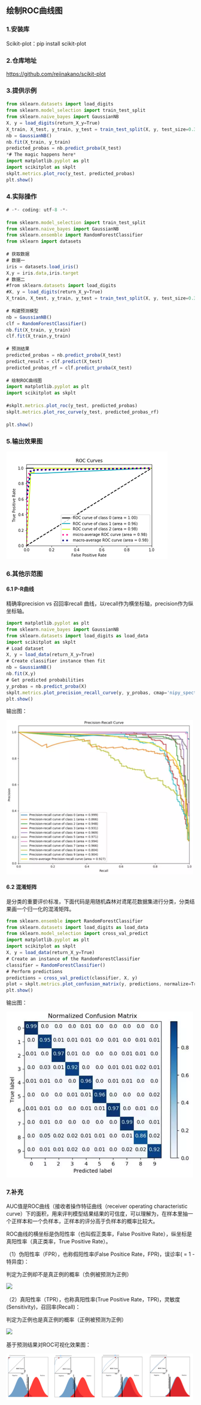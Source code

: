 ## 绘制ROC曲线图

### 1.安装库

Scikit-plot：pip install scikit-plot

### 2.仓库地址

https://github.com/reiinakano/scikit-plot

### 3.提供示例

```javascript
from sklearn.datasets import load_digits
from sklearn.model_selection import train_test_split
from sklearn.naive_bayes import GaussianNB
X, y = load_digits(return_X_y=True)
X_train, X_test, y_train, y_test = train_test_split(X, y, test_size=0.33)
nb = GaussianNB()
nb.fit(X_train, y_train)
predicted_probas = nb.predict_proba(X_test)
*# The magic happens here*
import matplotlib.pyplot as plt
import scikitplot as skplt
skplt.metrics.plot_roc(y_test, predicted_probas)
plt.show()
```

### 4.实际操作

```javascript
# -*- coding: utf-8 -*-

from sklearn.model_selection import train_test_split
from sklearn.naive_bayes import GaussianNB
from sklearn.ensemble import RandomForestClassifier
from sklearn import datasets

# 获取数据
# 数据一
iris = datasets.load_iris()
X,y = iris.data,iris.target
# 数据二
#from sklearn.datasets import load_digits
#X, y = load_digits(return_X_y=True)
X_train, X_test, y_train, y_test = train_test_split(X, y, test_size=0.33)

# 构建预测模型
nb = GaussianNB()
clf = RandomForestClassifier()
nb.fit(X_train, y_train)
clf.fit(X_train,y_train)

# 预测结果
predicted_probas = nb.predict_proba(X_test)
predict_result = clf.predict(X_test)
predicted_probas_rf = clf.predict_proba(X_test)

# 绘制ROC曲线图
import matplotlib.pyplot as plt
import scikitplot as skplt

#skplt.metrics.plot_roc(y_test, predicted_probas)
skplt.metrics.plot_roc_curve(y_test, predicted_probas_rf)

plt.show()
```

### 5.输出效果图

<img src="https://github.com/jm199504/Other-Notes/blob/master/ROC-Curve/images/1.png">

### 6.其他示范图

#### 6.1 P-R曲线

精确率precision vs 召回率recall 曲线，以recall作为横坐标轴，precision作为纵坐标轴。

```javascript
import matplotlib.pyplot as plt
from sklearn.naive_bayes import GaussianNB
from sklearn.datasets import load_digits as load_data
import scikitplot as skplt
# Load dataset
X, y = load_data(return_X_y=True)
# Create classifier instance then fit
nb = GaussianNB()
nb.fit(X,y)
# Get predicted probabilities
y_probas = nb.predict_proba(X)
skplt.metrics.plot_precision_recall_curve(y, y_probas, cmap='nipy_spectral')
plt.show()
```

输出图：

<img src="https://github.com/jm199504/Other-Notes/blob/master/ROC-Curve/images/2.png" width="500">

#### 6.2 混淆矩阵

是分类的重要评价标准，下面代码是用随机森林对鸢尾花数据集进行分类，分类结果画一个归一化的混淆矩阵。

```javascript
from sklearn.ensemble import RandomForestClassifier
from sklearn.datasets import load_digits as load_data
from sklearn.model_selection import cross_val_predict
import matplotlib.pyplot as plt
import scikitplot as skplt
X, y = load_data(return_X_y=True)
# Create an instance of the RandomForestClassifier
classifier = RandomForestClassifier()
# Perform predictions
predictions = cross_val_predict(classifier, X, y)
plot = skplt.metrics.plot_confusion_matrix(y, predictions, normalize=True)
plt.show()
```

输出图：

<img src="https://github.com/jm199504/Other-Notes/blob/master/ROC-Curve/images/3.png" width="500">

### 7.补充
AUC值是ROC曲线（接收者操作特征曲线（receiver operating characteristic curve）下的面积，用来评判模型结果结果的可信度，可以理解为，在样本里抽一个正样本和一个负样本，正样本的评分高于负样本的概率比较大。

ROC曲线的横坐标是伪阳性率（也叫假正类率，False Positive Rate），纵坐标是真阳性率（真正类率，True Positive Rate）。

（1）伪阳性率（FPR），也称假阳性率(False Positice Rate，FPR)，误诊率( = 1 - 特异度)：

判定为正例却不是真正例的概率（负例被预测为正例）

<img src="https://github.com/jm199504/Interview-bible/blob/master/images/15.png">

（2）真阳性率（TPR），也称真阳性率(True Positive Rate，TPR)，灵敏度(Sensitivity)，召回率(Recall)：

判定为正例也是真正例的概率（正例被预测为正例）

<img src="https://github.com/jm199504/Interview-bible/blob/master/images/12.png">

基于预测结果对ROC可视化效果图：

<img src="https://github.com/jm199504/Other-Notes/blob/master/ROC-Curve/images/4.png" width="500">
